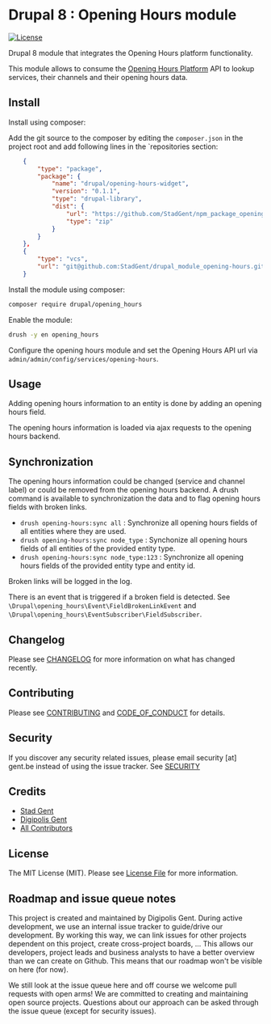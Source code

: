 # Drupal 8 : Opening Hours module

[![License][ico-license]][link-license]

Drupal 8 module that integrates the Opening Hours platform functionality.

This module allows to consume the [Opening Hours Platform] API to lookup
services, their channels and their opening hours data.

## Install

Install using composer:

Add the git source to the composer by editing the `composer.json` in the project
root and add following lines in the `repositories section:

```json
    {
        "type": "package",
        "package": {
            "name": "drupal/opening-hours-widget",
            "version": "0.1.1",
            "type": "drupal-library",
            "dist": {
                "url": "https://github.com/StadGent/npm_package_opening-hours-widget/releases/download/0.1.1/opening-hours-widget.zip",
                "type": "zip"
            }
        }
    },
    {
        "type": "vcs",
        "url": "git@github.com:StadGent/drupal_module_opening-hours.git"
    }
```

Install the module using composer:

```bash
composer require drupal/opening_hours
```

Enable the module:

```bash
drush -y en opening_hours
```

Configure the opening hours module and set the Opening Hours API url via
`admin/admin/config/services/opening-hours`.

## Usage

Adding opening hours information to an entity is done by adding an opening hours
field.

The opening hours information is loaded via ajax requests to the opening hours
backend.

## Synchronization

The opening hours information could be changed (service and channel label) or
could be removed from the opening hours backend. A drush command is available to
synchronization the data and to flag opening hours fields with broken links.

- `drush opening-hours:sync all` : Synchronize all opening hours fields of all
  entities where they are used.
- `drush opening-hours:sync node_type` : Synchonize all opening hours fields of
  all entities of the provided entity type.
- `drush opening-hours:sync node_type:123` : Synchronize all opening hours
  fields of the provided entity type and entity id.

Broken links will be logged in the log.

There is an event that is triggered if a broken field is detected.
See `\Drupal\opening_hours\Event\FieldBrokenLinkEvent`
and `\Drupal\opening_hours\EventSubscriber\FieldSubscriber`.

## Changelog

Please see [CHANGELOG](CHANGELOG.md) for more information on what has changed
recently.

## Contributing

Please see [CONTRIBUTING](CONTRIBUTING.md)
and [CODE_OF_CONDUCT](CODE_OF_CONDUCT.md) for details.

## Security

If you discover any security related issues, please email security [at] gent.be
instead of using the issue tracker. See [SECURITY](SECURITY.md)

## Credits

- [Stad Gent][link-author-stadgent]
- [Digipolis Gent][link-author-digipolisgent]
- [All Contributors][link-contributors]

## License

The MIT License (MIT). Please see [License File][link-license] for more
information.

## Roadmap and issue queue notes

This project is created and maintained by Digipolis Gent. During active
development, we use an internal issue tracker to guide/drive our development.
By working this way, we can link issues for other projects dependent on this
project, create cross-project boards, ... This allows our developers, project
leads and business analysts to have a better overview than we can create on
Github. This means that our roadmap won't be visible on here (for now).

We still look at the issue queue here and off course we welcome pull requests
with open arms! We are committed to creating and maintaining open source
projects. Questions about our approach can be asked through the issue queue
(except for security issues).

[ico-license]: https://img.shields.io/github/license/StadGent/drupal_module_opening-hours.svg?style=flat-square

[link-license]: LICENSE.md
[link-author-stadgent]: https://github.com/stadgent
[link-author-digipolisgent]: https://github.com/digipolisgent
[link-contributors]: ../../contributors
[Opening Hours platform]: https://github.com/StadGent/laravel_site_opening-hours
